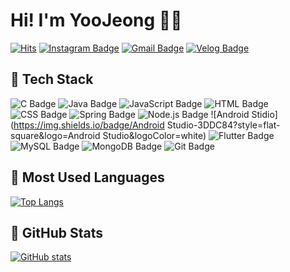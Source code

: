 # Hi! I'm YooJeong 👋🏻 


[![Hits](https://hits.seeyoufarm.com/api/count/incr/badge.svg?url=https%3A%2F%2Fgithub.com%2Fhiyoojeong&count_bg=%23EEEE62&title_bg=%23555555&icon=&icon_color=%23E7E7E7&title=visites&edge_flat=false)](https://hits.seeyoufarm.com)
[![Instagram Badge](https://img.shields.io/badge/Instagram-E4405F?style=flat-square&logo=instagram&logoColor=white&link=https://www.instagram.com/_you.xx_/)](https://www.instagram.com/_you.xx_/)
[![Gmail Badge](https://img.shields.io/badge/Gmail-d14836?style=flat-square&logo=Gmail&logoColor=white&link=mailto:hiyoojeong@gmail.com)](mailto:hiyoojeong@gmail.com)
[![Velog Badge](https://img.shields.io/badge/Velog-20C997?style=flat-square&logo=Velog&logoColor=white&link=https://velog.io/@hiyoojeong)](https://velog.io/@hiyoojeong)

## 📌 Tech Stack
![C Badge](https://img.shields.io/badge/C-A8B9CC?style=flat-square&logo=C&logoColor=white)
![Java Badge](https://img.shields.io/badge/Java-007396?style=flat&logo=OpenJDK&logoColor=white")
![JavaScript Badge](https://img.shields.io/badge/JavaScript-F7DF1E?style=flat-square&logo=JavaScript&logoColor=black)
![HTML Badge](https://img.shields.io/badge/HTML-E34F26?style=flat-square&logo=HTML5&logoColor=white)
![CSS Badge](https://img.shields.io/badge/CSS-1572B6?style=flat-square&logo=CSS3&logoColor=white)
![Spring Badge](https://img.shields.io/badge/Spring-6DB33F?style=flat-square&logo=Spring&logoColor=white)
![Node.js Badge](https://img.shields.io/badge/Node.js-339933?style=flat-square&logo=Node.js&logoColor=white)
![Android Stidio](https://img.shields.io/badge/Android Studio-3DDC84?style=flat-square&logo=Android Studio&logoColor=white)
![Flutter Badge](https://img.shields.io/badge/Flutter-02569B?style=flat-square&logo=Flutter&logoColor=white)
![MySQL Badge](https://img.shields.io/badge/MySQL-4479A1?style=flat-square&logo=MySQL&logoColor=white)
![MongoDB Badge](https://img.shields.io/badge/mongoDB-47A248?style=flat-square&logo=MongoDB&logoColor=white)
![Git Badge](https://img.shields.io/badge/Git-000000?style=flat-square&logo=Git&logoColor=white)

## 📌 Most Used Languages
[![Top Langs](https://github-readme-stats.vercel.app/api/top-langs/?username=hiyoojeong)](https://github.com/hiyoojeong/github-readme-stats)

## 📌 GitHub Stats
[![GitHub stats](https://github-readme-stats.vercel.app/api?username=hiyoojeong)](https://github.com/hiyoojeong/github-readme-stats)





